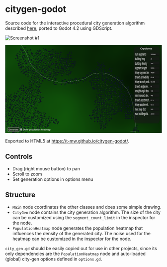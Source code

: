 # citygen-godot

Source code for the interactive procedural city generation algorithm described [here](http://tmwhere.com/city_generation.html), ported to Godot 4.2 using GDScript.

![Screenshot #1](screen.png)

![Screenshot #2](screen_with_options.png)

Exported to HTML5 at https://t-mw.github.io/citygen-godot/.

## Controls

- Drag (right mouse button) to pan
- Scroll to zoom
- Set generation options in options menu

## Structure

- `Main` node coordinates the other classes and does some simple drawing.
- `CityGen` node contains the city generation algorithm. The size of the city can be customized using the `segment_count_limit` in the inspector for the node.
- `PopulationHeatmap` node generates the population heatmap that influences the density of the generated city. The noise used for the heatmap can be customized in the inspector for the node.

`city_gen.gd` should be easily copied out for use in other projects, since its only dependencies are the `PopulationHeatmap` node and auto-loaded (global) city-gen options defined in `options.gd`.

